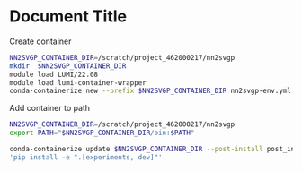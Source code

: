 # Document Title


Create container
```sh
NN2SVGP_CONTAINER_DIR=/scratch/project_462000217/nn2svgp
mkdir  $NN2SVGP_CONTAINER_DIR
module load LUMI/22.08
module load lumi-container-wrapper
conda-containerize new --prefix $NN2SVGP_CONTAINER_DIR nn2svgp-env.yml
```

Add container to path
```sh
NN2SVGP_CONTAINER_DIR=/scratch/project_462000217/nn2svgp
export PATH="$NN2SVGP_CONTAINER_DIR/bin:$PATH"
```

```sh
conda-containerize update $NN2SVGP_CONTAINER_DIR --post-install post_install.txt
'pip install -e ".[experiments, dev]"'
```
